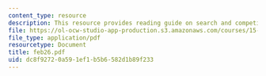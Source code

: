 ```yaml
---
content_type: resource
description: This resource provides reading guide on search and competition II.
file: https://ol-ocw-studio-app-production.s3.amazonaws.com/courses/15-575-research-seminar-in-it-and-organizations-economic-perspectives-spring-2004/dc8f92720a591ef1b5b6582d1b89f233_feb26.pdf
file_type: application/pdf
resourcetype: Document
title: feb26.pdf
uid: dc8f9272-0a59-1ef1-b5b6-582d1b89f233
---
```

